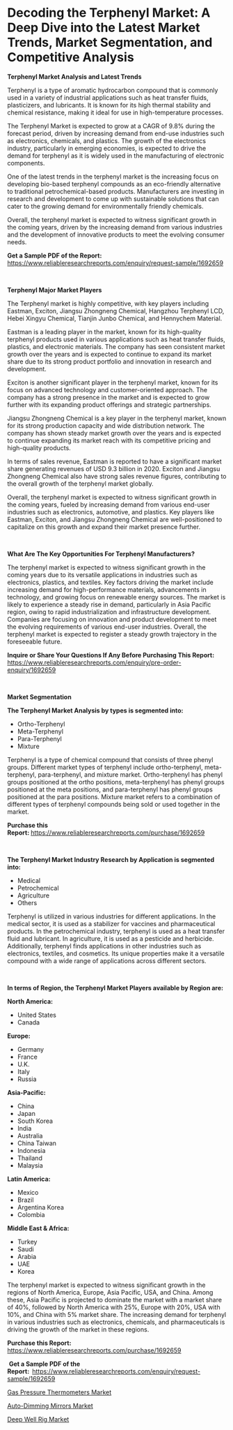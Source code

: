 <p><h1>Decoding the Terphenyl Market: A Deep Dive into the Latest Market Trends, Market Segmentation, and Competitive Analysis</h1></p><p><strong>Terphenyl Market Analysis and Latest Trends</strong></p>
<p><p>Terphenyl is a type of aromatic hydrocarbon compound that is commonly used in a variety of industrial applications such as heat transfer fluids, plasticizers, and lubricants. It is known for its high thermal stability and chemical resistance, making it ideal for use in high-temperature processes.</p><p>The Terphenyl Market is expected to grow at a CAGR of 9.8% during the forecast period, driven by increasing demand from end-use industries such as electronics, chemicals, and plastics. The growth of the electronics industry, particularly in emerging economies, is expected to drive the demand for terphenyl as it is widely used in the manufacturing of electronic components.</p><p>One of the latest trends in the terphenyl market is the increasing focus on developing bio-based terphenyl compounds as an eco-friendly alternative to traditional petrochemical-based products. Manufacturers are investing in research and development to come up with sustainable solutions that can cater to the growing demand for environmentally friendly chemicals.</p><p>Overall, the terphenyl market is expected to witness significant growth in the coming years, driven by the increasing demand from various industries and the development of innovative products to meet the evolving consumer needs.</p></p>
<p><strong>Get a Sample PDF of the Report:&nbsp;</strong> <a href="https://www.reliableresearchreports.com/enquiry/request-sample/1692659">https://www.reliableresearchreports.com/enquiry/request-sample/1692659</a></p>
<p>&nbsp;</p>
<p><strong>Terphenyl Major Market Players</strong></p>
<p><p>The Terphenyl market is highly competitive, with key players including Eastman, Exciton, Jiangsu Zhongneng Chemical, Hangzhou Terphenyl LCD, Hebei Xingyu Chemical, Tianjin Junbo Chemical, and Hennychem Material. </p><p>Eastman is a leading player in the market, known for its high-quality terphenyl products used in various applications such as heat transfer fluids, plastics, and electronic materials. The company has seen consistent market growth over the years and is expected to continue to expand its market share due to its strong product portfolio and innovation in research and development.</p><p>Exciton is another significant player in the terphenyl market, known for its focus on advanced technology and customer-oriented approach. The company has a strong presence in the market and is expected to grow further with its expanding product offerings and strategic partnerships.</p><p>Jiangsu Zhongneng Chemical is a key player in the terphenyl market, known for its strong production capacity and wide distribution network. The company has shown steady market growth over the years and is expected to continue expanding its market reach with its competitive pricing and high-quality products.</p><p>In terms of sales revenue, Eastman is reported to have a significant market share generating revenues of USD 9.3 billion in 2020. Exciton and Jiangsu Zhongneng Chemical also have strong sales revenue figures, contributing to the overall growth of the terphenyl market globally.</p><p>Overall, the terphenyl market is expected to witness significant growth in the coming years, fueled by increasing demand from various end-user industries such as electronics, automotive, and plastics. Key players like Eastman, Exciton, and Jiangsu Zhongneng Chemical are well-positioned to capitalize on this growth and expand their market presence further.</p></p>
<p>&nbsp;</p>
<p><strong>What Are The Key Opportunities For Terphenyl Manufacturers?</strong></p>
<p><p>The terphenyl market is expected to witness significant growth in the coming years due to its versatile applications in industries such as electronics, plastics, and textiles. Key factors driving the market include increasing demand for high-performance materials, advancements in technology, and growing focus on renewable energy sources. The market is likely to experience a steady rise in demand, particularly in Asia Pacific region, owing to rapid industrialization and infrastructure development. Companies are focusing on innovation and product development to meet the evolving requirements of various end-user industries. Overall, the terphenyl market is expected to register a steady growth trajectory in the foreseeable future.</p></p>
<p><strong>Inquire or Share Your Questions If Any Before Purchasing This Report:</strong> <a href="https://www.reliableresearchreports.com/enquiry/pre-order-enquiry/1692659">https://www.reliableresearchreports.com/enquiry/pre-order-enquiry/1692659</a></p>
<p>&nbsp;</p>
<p><strong>Market Segmentation</strong></p>
<p><strong>The Terphenyl Market Analysis by types is segmented into:</strong></p>
<p><ul><li>Ortho-Terphenyl</li><li>Meta-Terphenyl</li><li>Para-Terphenyl</li><li>Mixture</li></ul></p>
<p><p>Terphenyl is a type of chemical compound that consists of three phenyl groups. Different market types of terphenyl include ortho-terphenyl, meta-terphenyl, para-terphenyl, and mixture market. Ortho-terphenyl has phenyl groups positioned at the ortho positions, meta-terphenyl has phenyl groups positioned at the meta positions, and para-terphenyl has phenyl groups positioned at the para positions. Mixture market refers to a combination of different types of terphenyl compounds being sold or used together in the market.</p></p>
<p><strong>Purchase this Report:&nbsp;</strong><a href="https://www.reliableresearchreports.com/purchase/1692659">https://www.reliableresearchreports.com/purchase/1692659</a></p>
<p>&nbsp;</p>
<p><strong>The Terphenyl Market Industry Research by Application is segmented into:</strong></p>
<p><ul><li>Medical</li><li>Petrochemical</li><li>Agriculture</li><li>Others</li></ul></p>
<p><p>Terphenyl is utilized in various industries for different applications. In the medical sector, it is used as a stabilizer for vaccines and pharmaceutical products. In the petrochemical industry, terphenyl is used as a heat transfer fluid and lubricant. In agriculture, it is used as a pesticide and herbicide. Additionally, terphenyl finds applications in other industries such as electronics, textiles, and cosmetics. Its unique properties make it a versatile compound with a wide range of applications across different sectors.</p></p>
<p>&nbsp;</p>
<p><strong>In terms of Region, the Terphenyl Market Players available by Region are:</strong></p>
<p>
    <p> <strong> North America: </strong>
        <ul>
            <li>United States</li>
            <li>Canada</li>
        </ul>
        </p> 
    <p> <strong> Europe: </strong>
        <ul>
            <li>Germany</li>
            <li>France</li>
            <li>U.K.</li>
            <li>Italy</li>
            <li>Russia</li>
        </ul>
        </p> 
    <p> <strong> Asia-Pacific: </strong>
        <ul>
            <li>China</li>
            <li>Japan</li>
            <li>South Korea</li>
            <li>India</li>
            <li>Australia</li>
            <li>China Taiwan</li>
            <li>Indonesia</li>
            <li>Thailand</li>
            <li>Malaysia</li>
        </ul>
        </p> 
    <p> <strong> Latin America: </strong>
        <ul>
            <li>Mexico</li>
            <li>Brazil</li>
            <li>Argentina Korea</li>
            <li>Colombia</li>
        </ul>
        </p> 
    <p> <strong> Middle East & Africa: </strong>
        <ul>
            <li>Turkey</li>
            <li>Saudi</li>
            <li>Arabia</li>
            <li>UAE</li>
            <li>Korea</li>
        </ul>
    </p>
    </p>
<p><p>The terphenyl market is expected to witness significant growth in the regions of North America, Europe, Asia Pacific, USA, and China. Among these, Asia Pacific is projected to dominate the market with a market share of 40%, followed by North America with 25%, Europe with 20%, USA with 10%, and China with 5% market share. The increasing demand for terphenyl in various industries such as electronics, chemicals, and pharmaceuticals is driving the growth of the market in these regions.</p></p>
<p><strong>Purchase this Report: </strong><a href="https://www.reliableresearchreports.com/purchase/1692659">https://www.reliableresearchreports.com/purchase/1692659</a></p>
<p>&nbsp;<strong>Get a Sample PDF of the Report:&nbsp;&nbsp;</strong><a href="https://www.reliableresearchreports.com/enquiry/request-sample/1692659">https://www.reliableresearchreports.com/enquiry/request-sample/1692659</a></p>
<p><strong></strong></p>
<p><p><a href="https://view.publitas.com/reportprime-1/gas-pressure-thermometers-market-size-and-examines-its-market-scope-with-a-primary-focus-on-growth-opportunities-and-forecasted-trends-spanning-from-2023-to-2030/">Gas Pressure Thermometers Market</a></p><p><a href="https://view.publitas.com/reportprime-1/auto-dimming-mirrors-market-research-report-the-key-to-successful-business-strategy-forecasted-for-period-from-2023-2030/">Auto-Dimming Mirrors Market</a></p><p><a href="https://view.publitas.com/reportprime-1/deep-well-rig-market-furnish-information-about-market-size-market-share-market-dynamics-and-projections-spanning-from-2023-to-2030/">Deep Well Rig Market</a></p></p>